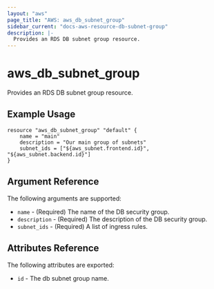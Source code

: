 ```yaml
---
layout: "aws"
page_title: "AWS: aws_db_subnet_group"
sidebar_current: "docs-aws-resource-db-subnet-group"
description: |-
  Provides an RDS DB subnet group resource.
---
```


# aws\_db\_subnet\_group

Provides an RDS DB subnet group resource.

## Example Usage

```
resource "aws_db_subnet_group" "default" {
    name = "main"
    description = "Our main group of subnets"
    subnet_ids = ["${aws_subnet.frontend.id}", "${aws_subnet.backend.id}"]
}
```

## Argument Reference

The following arguments are supported:

* `name` - (Required) The name of the DB security group.
* `description` - (Required) The description of the DB security group.
* `subnet_ids` - (Required) A list of ingress rules.

## Attributes Reference

The following attributes are exported:

* `id` - The db subnet group name.

